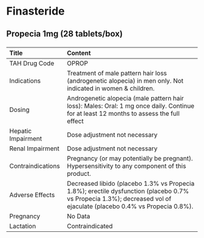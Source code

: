 # Finasteride

## Propecia 1mg (28 tablets/box)

##### 

| Title              | Content                                                                                                                                                             |
|:-------------------|:--------------------------------------------------------------------------------------------------------------------------------------------------------------------|
| TAH Drug Code      | OPROP                                                                                                                                                               |
| Indications        | Treatment of male pattern hair loss (androgenetic alopecia) in men only. Not indicated in women & children.                                                         |
| Dosing             | Androgenetic alopecia (male pattern hair loss): Males: Oral: 1 mg once daily. Continue for at least 12 months to assess the full effect                             |
| Hepatic Impairment | Dose adjustment not necessary                                                                                                                                       |
| Renal Impairment   | Dose adjustment not necessary                                                                                                                                       |
| Contraindications  | Pregnancy (or may potentially be pregnant). Hypersensitivity to any component of this product.                                                                      |
| Adverse Effects    | Decreased libido (placebo 1.3% vs Propecia 1.8%); erectile dysfunction (placebo 0.7% vs Propecia 1.3%); decreased vol of ejaculate (placebo 0.4% vs Propecia 0.8%). |
| Pregnancy          | No Data                                                                                                                                                             |
| Lactation          | Contraindicated                                                                                                                                                     |

